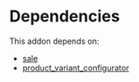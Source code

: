 # Dependencies

This addon depends on:

- [sale](https://github.com/bringout/oca-ocb-sale/tree/9c47621e05c4317db98aaea61473df9add3d66b6/odoo-bringout-oca-ocb-sale)
- [product_variant_configurator](https://github.com/bringout/oca-product)
